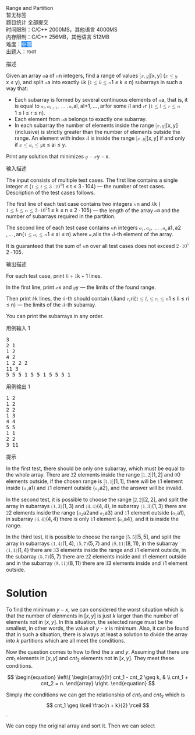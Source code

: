 <div
  data-v-126cf686=""
  padding="10"
  shadow=""
  id="js-left-ContestProblemDetails"
  class="js-left"
  style="height: auto"
>
  <div data-v-126cf686="" slot="header" class="panel-title">
    <span data-v-126cf686="">Range and Partition</span><br data-v-126cf686="" />
    <div data-v-126cf686="" class="problem-tag">
      <span data-v-126cf686="" class="el-tag el-tag--small el-tag--plain"
        >暂无标签</span
      >
    </div>
    <div data-v-126cf686="" class="problem-menu">
      <!----><span data-v-126cf686=""
        ><a data-v-126cf686="" class="el-link el-link--primary"
          ><!----><span class="el-link--inner"
            ><i
              data-v-126cf686=""
              aria-hidden="true"
              class="fa fa-pie-chart"
            ></i>
            题目统计</span
          ><!----></a
        ></span
      ><span data-v-126cf686=""
        ><a data-v-126cf686="" class="el-link el-link--primary"
          ><!----><span class="el-link--inner"
            ><i data-v-126cf686="" aria-hidden="true" class="fa fa-bars"></i>
            全部提交</span
          ><!----></a
        ></span
      >
    </div>
    <div data-v-126cf686="" class="question-intr">
      <span data-v-126cf686="">时间限制：C/C++ 2000MS，其他语言 4000MS</span
      ><br data-v-126cf686="" /><span data-v-126cf686=""
        >内存限制：C/C++ 256MB，其他语言 512MB</span
      ><br data-v-126cf686="" /><span data-v-126cf686=""
        >难度：<span
          data-v-126cf686=""
          class="el-tag el-tag--small"
          style="
            color: rgb(255, 255, 255) !important;
            background-color: rgb(45, 140, 240) !important;
          "
          >中等</span
        ></span
      ><br data-v-126cf686="" /><!----><span data-v-126cf686=""
        >出题人：<a
          data-v-126cf686=""
          class="author-name el-link el-link--info is-underline"
          ><!----><span class="el-link--inner">root</span
          ><!----></a
        ></span
      ><br data-v-126cf686="" />
    </div>
  </div>
  <div data-v-126cf686="" id="problem-content">
    <p data-v-126cf686="" class="title">描述</p>
    <div data-v-126cf686="" class="markdown-body md-content">
      <p>
        Given an array
        <span
          ><span class="katex"
            ><span class="katex-mathml"
              ><math xmlns="http://www.w3.org/1998/Math/MathML"
                ><semantics
                  ><mrow><mi>a</mi></mrow
                  ><annotation encoding="application/x-tex"
                    >a</annotation
                  ></semantics
                ></math
              ></span
            ><span class="katex-html" aria-hidden="true"
              ><span class="base"
                ><span
                  class="strut"
                  style="height: 0.43056em; vertical-align: 0em"
                ></span
                ><span class="mord mathnormal">a</span></span
              ></span
            ></span
          ></span
        >
        of
        <span
          ><span class="katex"
            ><span class="katex-mathml"
              ><math xmlns="http://www.w3.org/1998/Math/MathML"
                ><semantics
                  ><mrow><mi>n</mi></mrow
                  ><annotation encoding="application/x-tex"
                    >n</annotation
                  ></semantics
                ></math
              ></span
            ><span class="katex-html" aria-hidden="true"
              ><span class="base"
                ><span
                  class="strut"
                  style="height: 0.43056em; vertical-align: 0em"
                ></span
                ><span class="mord mathnormal">n</span></span
              ></span
            ></span
          ></span
        >
        integers, find a range of values
        <span
          ><span class="katex"
            ><span class="katex-mathml"
              ><math xmlns="http://www.w3.org/1998/Math/MathML"
                ><semantics
                  ><mrow
                    ><mo stretchy="false">[</mo><mi>x</mi
                    ><mo separator="true">,</mo><mi>y</mi
                    ><mo stretchy="false">]</mo></mrow
                  ><annotation encoding="application/x-tex"
                    >[x, y]</annotation
                  ></semantics
                ></math
              ></span
            ><span class="katex-html" aria-hidden="true"
              ><span class="base"
                ><span
                  class="strut"
                  style="height: 1em; vertical-align: -0.25em"
                ></span
                ><span class="mopen">[</span
                ><span class="mord mathnormal">x</span
                ><span class="mpunct">,</span
                ><span class="mspace" style="margin-right: 0.166667em"></span
                ><span class="mord mathnormal" style="margin-right: 0.03588em"
                  >y</span
                ><span class="mclose">]</span></span
              ></span
            ></span
          ></span
        >
        (<span
          ><span class="katex"
            ><span class="katex-mathml"
              ><math xmlns="http://www.w3.org/1998/Math/MathML"
                ><semantics
                  ><mrow><mi>x</mi><mo>≤</mo><mi>y</mi></mrow
                  ><annotation encoding="application/x-tex"
                    >x \le y</annotation
                  ></semantics
                ></math
              ></span
            ><span class="katex-html" aria-hidden="true"
              ><span class="base"
                ><span
                  class="strut"
                  style="height: 0.77194em; vertical-align: -0.13597em"
                ></span
                ><span class="mord mathnormal">x</span
                ><span class="mspace" style="margin-right: 0.277778em"></span
                ><span class="mrel">≤</span
                ><span
                  class="mspace"
                  style="margin-right: 0.277778em"
                ></span></span
              ><span class="base"
                ><span
                  class="strut"
                  style="height: 0.625em; vertical-align: -0.19444em"
                ></span
                ><span class="mord mathnormal" style="margin-right: 0.03588em"
                  >y</span
                ></span
              ></span
            ></span
          ></span
        >), and split
        <span
          ><span class="katex"
            ><span class="katex-mathml"
              ><math xmlns="http://www.w3.org/1998/Math/MathML"
                ><semantics
                  ><mrow><mi>a</mi></mrow
                  ><annotation encoding="application/x-tex"
                    >a</annotation
                  ></semantics
                ></math
              ></span
            ><span class="katex-html" aria-hidden="true"
              ><span class="base"
                ><span
                  class="strut"
                  style="height: 0.43056em; vertical-align: 0em"
                ></span
                ><span class="mord mathnormal">a</span></span
              ></span
            ></span
          ></span
        >
        into <span class="tex-font-style-bf">exactly</span>
        <span
          ><span class="katex"
            ><span class="katex-mathml"
              ><math xmlns="http://www.w3.org/1998/Math/MathML"
                ><semantics
                  ><mrow><mi>k</mi></mrow
                  ><annotation encoding="application/x-tex"
                    >k</annotation
                  ></semantics
                ></math
              ></span
            ><span class="katex-html" aria-hidden="true"
              ><span class="base"
                ><span
                  class="strut"
                  style="height: 0.69444em; vertical-align: 0em"
                ></span
                ><span class="mord mathnormal" style="margin-right: 0.03148em"
                  >k</span
                ></span
              ></span
            ></span
          ></span
        >
        (<span
          ><span class="katex"
            ><span class="katex-mathml"
              ><math xmlns="http://www.w3.org/1998/Math/MathML"
                ><semantics
                  ><mrow
                    ><mn>1</mn><mo>≤</mo><mi>k</mi><mo>≤</mo><mi>n</mi></mrow
                  ><annotation encoding="application/x-tex"
                    >1 \le k \le n</annotation
                  ></semantics
                ></math
              ></span
            ><span class="katex-html" aria-hidden="true"
              ><span class="base"
                ><span
                  class="strut"
                  style="height: 0.78041em; vertical-align: -0.13597em"
                ></span
                ><span class="mord">1</span
                ><span class="mspace" style="margin-right: 0.277778em"></span
                ><span class="mrel">≤</span
                ><span
                  class="mspace"
                  style="margin-right: 0.277778em"
                ></span></span
              ><span class="base"
                ><span
                  class="strut"
                  style="height: 0.83041em; vertical-align: -0.13597em"
                ></span
                ><span class="mord mathnormal" style="margin-right: 0.03148em"
                  >k</span
                ><span class="mspace" style="margin-right: 0.277778em"></span
                ><span class="mrel">≤</span
                ><span
                  class="mspace"
                  style="margin-right: 0.277778em"
                ></span></span
              ><span class="base"
                ><span
                  class="strut"
                  style="height: 0.43056em; vertical-align: 0em"
                ></span
                ><span class="mord mathnormal">n</span></span
              ></span
            ></span
          ></span
        >) subarrays in such a way that:
      </p>
      <ul>
        <li>
          Each subarray is formed by several continuous elements of
          <span
            ><span class="katex"
              ><span class="katex-mathml"
                ><math xmlns="http://www.w3.org/1998/Math/MathML"
                  ><semantics
                    ><mrow><mi>a</mi></mrow
                    ><annotation encoding="application/x-tex"
                      >a</annotation
                    ></semantics
                  ></math
                ></span
              ><span class="katex-html" aria-hidden="true"
                ><span class="base"
                  ><span
                    class="strut"
                    style="height: 0.43056em; vertical-align: 0em"
                  ></span
                  ><span class="mord mathnormal">a</span></span
                ></span
              ></span
            ></span
          >, that is, it is equal to
          <span
            ><span class="katex"
              ><span class="katex-mathml"
                ><math xmlns="http://www.w3.org/1998/Math/MathML"
                  ><semantics
                    ><mrow
                      ><msub><mi>a</mi><mi>l</mi></msub
                      ><mo separator="true">,</mo
                      ><msub
                        ><mi>a</mi
                        ><mrow><mi>l</mi><mo>+</mo><mn>1</mn></mrow></msub
                      ><mo separator="true">,</mo><mo>…</mo
                      ><mo separator="true">,</mo
                      ><msub><mi>a</mi><mi>r</mi></msub></mrow
                    ><annotation encoding="application/x-tex"
                      >a_l, a_{l+1}, \ldots, a_r</annotation
                    ></semantics
                  ></math
                ></span
              ><span class="katex-html" aria-hidden="true"
                ><span class="base"
                  ><span
                    class="strut"
                    style="height: 0.638891em; vertical-align: -0.208331em"
                  ></span
                  ><span class="mord"
                    ><span class="mord mathnormal">a</span
                    ><span class="msupsub"
                      ><span class="vlist-t vlist-t2"
                        ><span class="vlist-r"
                          ><span class="vlist" style="height: 0.336108em"
                            ><span
                              class=""
                              style="
                                top: -2.55em;
                                margin-left: 0em;
                                margin-right: 0.05em;
                              "
                              ><span class="pstrut" style="height: 2.7em"></span
                              ><span class="sizing reset-size6 size3 mtight"
                                ><span
                                  class="mord mathnormal mtight"
                                  style="margin-right: 0.01968em"
                                  >l</span
                                ></span
                              ></span
                            ></span
                          ><span class="vlist-s">​</span></span
                        ><span class="vlist-r"
                          ><span class="vlist" style="height: 0.15em"
                            ><span
                              class=""
                            ></span></span></span></span></span></span
                  ><span class="mpunct">,</span
                  ><span class="mspace" style="margin-right: 0.166667em"></span
                  ><span class="mord"
                    ><span class="mord mathnormal">a</span
                    ><span class="msupsub"
                      ><span class="vlist-t vlist-t2"
                        ><span class="vlist-r"
                          ><span class="vlist" style="height: 0.336108em"
                            ><span
                              class=""
                              style="
                                top: -2.55em;
                                margin-left: 0em;
                                margin-right: 0.05em;
                              "
                              ><span class="pstrut" style="height: 2.7em"></span
                              ><span class="sizing reset-size6 size3 mtight"
                                ><span class="mord mtight"
                                  ><span
                                    class="mord mathnormal mtight"
                                    style="margin-right: 0.01968em"
                                    >l</span
                                  ><span class="mbin mtight">+</span
                                  ><span class="mord mtight">1</span></span
                                ></span
                              ></span
                            ></span
                          ><span class="vlist-s">​</span></span
                        ><span class="vlist-r"
                          ><span class="vlist" style="height: 0.208331em"
                            ><span
                              class=""
                            ></span></span></span></span></span></span
                  ><span class="mpunct">,</span
                  ><span class="mspace" style="margin-right: 0.166667em"></span
                  ><span class="minner">…</span
                  ><span class="mspace" style="margin-right: 0.166667em"></span
                  ><span class="mpunct">,</span
                  ><span class="mspace" style="margin-right: 0.166667em"></span
                  ><span class="mord"
                    ><span class="mord mathnormal">a</span
                    ><span class="msupsub"
                      ><span class="vlist-t vlist-t2"
                        ><span class="vlist-r"
                          ><span class="vlist" style="height: 0.151392em"
                            ><span
                              class=""
                              style="
                                top: -2.55em;
                                margin-left: 0em;
                                margin-right: 0.05em;
                              "
                              ><span class="pstrut" style="height: 2.7em"></span
                              ><span class="sizing reset-size6 size3 mtight"
                                ><span
                                  class="mord mathnormal mtight"
                                  style="margin-right: 0.02778em"
                                  >r</span
                                ></span
                              ></span
                            ></span
                          ><span class="vlist-s">​</span></span
                        ><span class="vlist-r"
                          ><span class="vlist" style="height: 0.15em"
                            ><span
                              class=""
                            ></span></span></span></span></span></span></span></span></span
          ></span>
          for some
          <span
            ><span class="katex"
              ><span class="katex-mathml"
                ><math xmlns="http://www.w3.org/1998/Math/MathML"
                  ><semantics
                    ><mrow><mi>l</mi></mrow
                    ><annotation encoding="application/x-tex"
                      >l</annotation
                    ></semantics
                  ></math
                ></span
              ><span class="katex-html" aria-hidden="true"
                ><span class="base"
                  ><span
                    class="strut"
                    style="height: 0.69444em; vertical-align: 0em"
                  ></span
                  ><span class="mord mathnormal" style="margin-right: 0.01968em"
                    >l</span
                  ></span
                ></span
              ></span
            ></span
          >
          and
          <span
            ><span class="katex"
              ><span class="katex-mathml"
                ><math xmlns="http://www.w3.org/1998/Math/MathML"
                  ><semantics
                    ><mrow><mi>r</mi></mrow
                    ><annotation encoding="application/x-tex"
                      >r</annotation
                    ></semantics
                  ></math
                ></span
              ><span class="katex-html" aria-hidden="true"
                ><span class="base"
                  ><span
                    class="strut"
                    style="height: 0.43056em; vertical-align: 0em"
                  ></span
                  ><span class="mord mathnormal" style="margin-right: 0.02778em"
                    >r</span
                  ></span
                ></span
              ></span
            ></span
          >
          (<span
            ><span class="katex"
              ><span class="katex-mathml"
                ><math xmlns="http://www.w3.org/1998/Math/MathML"
                  ><semantics
                    ><mrow
                      ><mn>1</mn><mo>≤</mo><mi>l</mi><mo>≤</mo><mi>r</mi
                      ><mo>≤</mo><mi>n</mi></mrow
                    ><annotation encoding="application/x-tex"
                      >1 \leq l \leq r \leq n</annotation
                    ></semantics
                  ></math
                ></span
              ><span class="katex-html" aria-hidden="true"
                ><span class="base"
                  ><span
                    class="strut"
                    style="height: 0.78041em; vertical-align: -0.13597em"
                  ></span
                  ><span class="mord">1</span
                  ><span class="mspace" style="margin-right: 0.277778em"></span
                  ><span class="mrel">≤</span
                  ><span
                    class="mspace"
                    style="margin-right: 0.277778em"
                  ></span></span
                ><span class="base"
                  ><span
                    class="strut"
                    style="height: 0.83041em; vertical-align: -0.13597em"
                  ></span
                  ><span class="mord mathnormal" style="margin-right: 0.01968em"
                    >l</span
                  ><span class="mspace" style="margin-right: 0.277778em"></span
                  ><span class="mrel">≤</span
                  ><span
                    class="mspace"
                    style="margin-right: 0.277778em"
                  ></span></span
                ><span class="base"
                  ><span
                    class="strut"
                    style="height: 0.77194em; vertical-align: -0.13597em"
                  ></span
                  ><span class="mord mathnormal" style="margin-right: 0.02778em"
                    >r</span
                  ><span class="mspace" style="margin-right: 0.277778em"></span
                  ><span class="mrel">≤</span
                  ><span
                    class="mspace"
                    style="margin-right: 0.277778em"
                  ></span></span
                ><span class="base"
                  ><span
                    class="strut"
                    style="height: 0.43056em; vertical-align: 0em"
                  ></span
                  ><span class="mord mathnormal">n</span></span
                ></span
              ></span
            ></span
          >).
        </li>
        <li>
          Each element from
          <span
            ><span class="katex"
              ><span class="katex-mathml"
                ><math xmlns="http://www.w3.org/1998/Math/MathML"
                  ><semantics
                    ><mrow><mi>a</mi></mrow
                    ><annotation encoding="application/x-tex"
                      >a</annotation
                    ></semantics
                  ></math
                ></span
              ><span class="katex-html" aria-hidden="true"
                ><span class="base"
                  ><span
                    class="strut"
                    style="height: 0.43056em; vertical-align: 0em"
                  ></span
                  ><span class="mord mathnormal">a</span></span
                ></span
              ></span
            ></span
          >
          belongs to exactly one subarray.
        </li>
        <li>
          In each subarray the number of elements inside the range
          <span
            ><span class="katex"
              ><span class="katex-mathml"
                ><math xmlns="http://www.w3.org/1998/Math/MathML"
                  ><semantics
                    ><mrow
                      ><mo stretchy="false">[</mo><mi>x</mi
                      ><mo separator="true">,</mo><mi>y</mi
                      ><mo stretchy="false">]</mo></mrow
                    ><annotation encoding="application/x-tex"
                      >[x, y]</annotation
                    ></semantics
                  ></math
                ></span
              ><span class="katex-html" aria-hidden="true"
                ><span class="base"
                  ><span
                    class="strut"
                    style="height: 1em; vertical-align: -0.25em"
                  ></span
                  ><span class="mopen">[</span
                  ><span class="mord mathnormal">x</span
                  ><span class="mpunct">,</span
                  ><span class="mspace" style="margin-right: 0.166667em"></span
                  ><span class="mord mathnormal" style="margin-right: 0.03588em"
                    >y</span
                  ><span class="mclose">]</span></span
                ></span
              ></span
            ></span
          >
          (inclusive) is
          <span class="tex-font-style-bf">strictly greater</span> than the
          number of elements outside the range. An element with index
          <span
            ><span class="katex"
              ><span class="katex-mathml"
                ><math xmlns="http://www.w3.org/1998/Math/MathML"
                  ><semantics
                    ><mrow><mi>i</mi></mrow
                    ><annotation encoding="application/x-tex"
                      >i</annotation
                    ></semantics
                  ></math
                ></span
              ><span class="katex-html" aria-hidden="true"
                ><span class="base"
                  ><span
                    class="strut"
                    style="height: 0.65952em; vertical-align: 0em"
                  ></span
                  ><span class="mord mathnormal">i</span></span
                ></span
              ></span
            ></span
          >
          is inside the range
          <span
            ><span class="katex"
              ><span class="katex-mathml"
                ><math xmlns="http://www.w3.org/1998/Math/MathML"
                  ><semantics
                    ><mrow
                      ><mo stretchy="false">[</mo><mi>x</mi
                      ><mo separator="true">,</mo><mi>y</mi
                      ><mo stretchy="false">]</mo></mrow
                    ><annotation encoding="application/x-tex"
                      >[x, y]</annotation
                    ></semantics
                  ></math
                ></span
              ><span class="katex-html" aria-hidden="true"
                ><span class="base"
                  ><span
                    class="strut"
                    style="height: 1em; vertical-align: -0.25em"
                  ></span
                  ><span class="mopen">[</span
                  ><span class="mord mathnormal">x</span
                  ><span class="mpunct">,</span
                  ><span class="mspace" style="margin-right: 0.166667em"></span
                  ><span class="mord mathnormal" style="margin-right: 0.03588em"
                    >y</span
                  ><span class="mclose">]</span></span
                ></span
              ></span
            ></span
          >
          if and only if
          <span
            ><span class="katex"
              ><span class="katex-mathml"
                ><math xmlns="http://www.w3.org/1998/Math/MathML"
                  ><semantics
                    ><mrow
                      ><mi>x</mi><mo>≤</mo><msub><mi>a</mi><mi>i</mi></msub
                      ><mo>≤</mo><mi>y</mi></mrow
                    ><annotation encoding="application/x-tex"
                      >x \le a_i \le y</annotation
                    ></semantics
                  ></math
                ></span
              ><span class="katex-html" aria-hidden="true"
                ><span class="base"
                  ><span
                    class="strut"
                    style="height: 0.77194em; vertical-align: -0.13597em"
                  ></span
                  ><span class="mord mathnormal">x</span
                  ><span class="mspace" style="margin-right: 0.277778em"></span
                  ><span class="mrel">≤</span
                  ><span
                    class="mspace"
                    style="margin-right: 0.277778em"
                  ></span></span
                ><span class="base"
                  ><span
                    class="strut"
                    style="height: 0.78597em; vertical-align: -0.15em"
                  ></span
                  ><span class="mord"
                    ><span class="mord mathnormal">a</span
                    ><span class="msupsub"
                      ><span class="vlist-t vlist-t2"
                        ><span class="vlist-r"
                          ><span class="vlist" style="height: 0.311664em"
                            ><span
                              class=""
                              style="
                                top: -2.55em;
                                margin-left: 0em;
                                margin-right: 0.05em;
                              "
                              ><span class="pstrut" style="height: 2.7em"></span
                              ><span class="sizing reset-size6 size3 mtight"
                                ><span class="mord mathnormal mtight"
                                  >i</span
                                ></span
                              ></span
                            ></span
                          ><span class="vlist-s">​</span></span
                        ><span class="vlist-r"
                          ><span class="vlist" style="height: 0.15em"
                            ><span
                              class=""
                            ></span></span></span></span></span></span
                  ><span class="mspace" style="margin-right: 0.277778em"></span
                  ><span class="mrel">≤</span
                  ><span
                    class="mspace"
                    style="margin-right: 0.277778em"
                  ></span></span
                ><span class="base"
                  ><span
                    class="strut"
                    style="height: 0.625em; vertical-align: -0.19444em"
                  ></span
                  ><span class="mord mathnormal" style="margin-right: 0.03588em"
                    >y</span
                  ></span
                ></span
              ></span
            ></span
          >.
        </li>
      </ul>
      <p>
        Print any solution that minimizes
        <span
          ><span class="katex"
            ><span class="katex-mathml"
              ><math xmlns="http://www.w3.org/1998/Math/MathML"
                ><semantics
                  ><mrow><mi>y</mi><mo>−</mo><mi>x</mi></mrow
                  ><annotation encoding="application/x-tex"
                    >y - x</annotation
                  ></semantics
                ></math
              ></span
            ><span class="katex-html" aria-hidden="true"
              ><span class="base"
                ><span
                  class="strut"
                  style="height: 0.77777em; vertical-align: -0.19444em"
                ></span
                ><span class="mord mathnormal" style="margin-right: 0.03588em"
                  >y</span
                ><span class="mspace" style="margin-right: 0.222222em"></span
                ><span class="mbin">−</span
                ><span
                  class="mspace"
                  style="margin-right: 0.222222em"
                ></span></span
              ><span class="base"
                ><span
                  class="strut"
                  style="height: 0.43056em; vertical-align: 0em"
                ></span
                ><span class="mord mathnormal">x</span></span
              ></span
            ></span
          ></span
        >.
      </p>
    </div>
    <p data-v-126cf686="" class="title">输入描述</p>
    <div data-v-126cf686="" class="markdown-body md-content">
      <p>
        The input consists of multiple test cases. The first line contains a
        single integer
        <span
          ><span class="katex"
            ><span class="katex-mathml"
              ><math xmlns="http://www.w3.org/1998/Math/MathML"
                ><semantics
                  ><mrow><mi>t</mi></mrow
                  ><annotation encoding="application/x-tex"
                    >t</annotation
                  ></semantics
                ></math
              ></span
            ><span class="katex-html" aria-hidden="true"
              ><span class="base"
                ><span
                  class="strut"
                  style="height: 0.61508em; vertical-align: 0em"
                ></span
                ><span class="mord mathnormal">t</span></span
              ></span
            ></span
          ></span
        >
        (<span
          ><span class="katex"
            ><span class="katex-mathml"
              ><math xmlns="http://www.w3.org/1998/Math/MathML"
                ><semantics
                  ><mrow
                    ><mn>1</mn><mo>≤</mo><mi>t</mi><mo>≤</mo><mn>3</mn><mo>⋅</mo
                    ><mn>1</mn><msup><mn>0</mn><mn>4</mn></msup></mrow
                  ><annotation encoding="application/x-tex"
                    >1 \leq t \leq 3 \cdot 10^4</annotation
                  ></semantics
                ></math
              ></span
            ><span class="katex-html" aria-hidden="true"
              ><span class="base"
                ><span
                  class="strut"
                  style="height: 0.78041em; vertical-align: -0.13597em"
                ></span
                ><span class="mord">1</span
                ><span class="mspace" style="margin-right: 0.277778em"></span
                ><span class="mrel">≤</span
                ><span
                  class="mspace"
                  style="margin-right: 0.277778em"
                ></span></span
              ><span class="base"
                ><span
                  class="strut"
                  style="height: 0.77194em; vertical-align: -0.13597em"
                ></span
                ><span class="mord mathnormal">t</span
                ><span class="mspace" style="margin-right: 0.277778em"></span
                ><span class="mrel">≤</span
                ><span
                  class="mspace"
                  style="margin-right: 0.277778em"
                ></span></span
              ><span class="base"
                ><span
                  class="strut"
                  style="height: 0.64444em; vertical-align: 0em"
                ></span
                ><span class="mord">3</span
                ><span class="mspace" style="margin-right: 0.222222em"></span
                ><span class="mbin">⋅</span
                ><span
                  class="mspace"
                  style="margin-right: 0.222222em"
                ></span></span
              ><span class="base"
                ><span
                  class="strut"
                  style="height: 0.814108em; vertical-align: 0em"
                ></span
                ><span class="mord">1</span
                ><span class="mord"
                  ><span class="mord">0</span
                  ><span class="msupsub"
                    ><span class="vlist-t"
                      ><span class="vlist-r"
                        ><span class="vlist" style="height: 0.814108em"
                          ><span
                            class=""
                            style="top: -3.063em; margin-right: 0.05em"
                            ><span class="pstrut" style="height: 2.7em"></span
                            ><span class="sizing reset-size6 size3 mtight"
                              ><span class="mord mtight">4</span></span
                            ></span
                          ></span
                        ></span
                      ></span
                    ></span
                  ></span
                ></span
              ></span
            ></span
          ></span
        >) — the number of test cases. Description of the test cases follows.
      </p>
      <p>
        The first line of each test case contains two integers
        <span
          ><span class="katex"
            ><span class="katex-mathml"
              ><math xmlns="http://www.w3.org/1998/Math/MathML"
                ><semantics
                  ><mrow><mi>n</mi></mrow
                  ><annotation encoding="application/x-tex"
                    >n</annotation
                  ></semantics
                ></math
              ></span
            ><span class="katex-html" aria-hidden="true"
              ><span class="base"
                ><span
                  class="strut"
                  style="height: 0.43056em; vertical-align: 0em"
                ></span
                ><span class="mord mathnormal">n</span></span
              ></span
            ></span
          ></span
        >
        and
        <span
          ><span class="katex"
            ><span class="katex-mathml"
              ><math xmlns="http://www.w3.org/1998/Math/MathML"
                ><semantics
                  ><mrow><mi>k</mi></mrow
                  ><annotation encoding="application/x-tex"
                    >k</annotation
                  ></semantics
                ></math
              ></span
            ><span class="katex-html" aria-hidden="true"
              ><span class="base"
                ><span
                  class="strut"
                  style="height: 0.69444em; vertical-align: 0em"
                ></span
                ><span class="mord mathnormal" style="margin-right: 0.03148em"
                  >k</span
                ></span
              ></span
            ></span
          ></span
        >
        (<span
          ><span class="katex"
            ><span class="katex-mathml"
              ><math xmlns="http://www.w3.org/1998/Math/MathML"
                ><semantics
                  ><mrow
                    ><mn>1</mn><mo>≤</mo><mi>k</mi><mo>≤</mo><mi>n</mi><mo>≤</mo
                    ><mn>2</mn><mo>⋅</mo><mn>1</mn
                    ><msup><mn>0</mn><mn>5</mn></msup></mrow
                  ><annotation encoding="application/x-tex"
                    >1 \le k \le n \le 2 \cdot 10^5</annotation
                  ></semantics
                ></math
              ></span
            ><span class="katex-html" aria-hidden="true"
              ><span class="base"
                ><span
                  class="strut"
                  style="height: 0.78041em; vertical-align: -0.13597em"
                ></span
                ><span class="mord">1</span
                ><span class="mspace" style="margin-right: 0.277778em"></span
                ><span class="mrel">≤</span
                ><span
                  class="mspace"
                  style="margin-right: 0.277778em"
                ></span></span
              ><span class="base"
                ><span
                  class="strut"
                  style="height: 0.83041em; vertical-align: -0.13597em"
                ></span
                ><span class="mord mathnormal" style="margin-right: 0.03148em"
                  >k</span
                ><span class="mspace" style="margin-right: 0.277778em"></span
                ><span class="mrel">≤</span
                ><span
                  class="mspace"
                  style="margin-right: 0.277778em"
                ></span></span
              ><span class="base"
                ><span
                  class="strut"
                  style="height: 0.77194em; vertical-align: -0.13597em"
                ></span
                ><span class="mord mathnormal">n</span
                ><span class="mspace" style="margin-right: 0.277778em"></span
                ><span class="mrel">≤</span
                ><span
                  class="mspace"
                  style="margin-right: 0.277778em"
                ></span></span
              ><span class="base"
                ><span
                  class="strut"
                  style="height: 0.64444em; vertical-align: 0em"
                ></span
                ><span class="mord">2</span
                ><span class="mspace" style="margin-right: 0.222222em"></span
                ><span class="mbin">⋅</span
                ><span
                  class="mspace"
                  style="margin-right: 0.222222em"
                ></span></span
              ><span class="base"
                ><span
                  class="strut"
                  style="height: 0.814108em; vertical-align: 0em"
                ></span
                ><span class="mord">1</span
                ><span class="mord"
                  ><span class="mord">0</span
                  ><span class="msupsub"
                    ><span class="vlist-t"
                      ><span class="vlist-r"
                        ><span class="vlist" style="height: 0.814108em"
                          ><span
                            class=""
                            style="top: -3.063em; margin-right: 0.05em"
                            ><span class="pstrut" style="height: 2.7em"></span
                            ><span class="sizing reset-size6 size3 mtight"
                              ><span class="mord mtight">5</span></span
                            ></span
                          ></span
                        ></span
                      ></span
                    ></span
                  ></span
                ></span
              ></span
            ></span
          ></span
        >) — the length of the array
        <span
          ><span class="katex"
            ><span class="katex-mathml"
              ><math xmlns="http://www.w3.org/1998/Math/MathML"
                ><semantics
                  ><mrow><mi>a</mi></mrow
                  ><annotation encoding="application/x-tex"
                    >a</annotation
                  ></semantics
                ></math
              ></span
            ><span class="katex-html" aria-hidden="true"
              ><span class="base"
                ><span
                  class="strut"
                  style="height: 0.43056em; vertical-align: 0em"
                ></span
                ><span class="mord mathnormal">a</span></span
              ></span
            ></span
          ></span
        >
        and the number of subarrays required in the partition.
      </p>
      <p>
        The second line of each test case contains
        <span
          ><span class="katex"
            ><span class="katex-mathml"
              ><math xmlns="http://www.w3.org/1998/Math/MathML"
                ><semantics
                  ><mrow><mi>n</mi></mrow
                  ><annotation encoding="application/x-tex"
                    >n</annotation
                  ></semantics
                ></math
              ></span
            ><span class="katex-html" aria-hidden="true"
              ><span class="base"
                ><span
                  class="strut"
                  style="height: 0.43056em; vertical-align: 0em"
                ></span
                ><span class="mord mathnormal">n</span></span
              ></span
            ></span
          ></span
        >
        integers
        <span
          ><span class="katex"
            ><span class="katex-mathml"
              ><math xmlns="http://www.w3.org/1998/Math/MathML"
                ><semantics
                  ><mrow
                    ><msub><mi>a</mi><mn>1</mn></msub
                    ><mo separator="true">,</mo><msub><mi>a</mi><mn>2</mn></msub
                    ><mo separator="true">,</mo><mo>…</mo
                    ><mo separator="true">,</mo
                    ><msub><mi>a</mi><mi>n</mi></msub></mrow
                  ><annotation encoding="application/x-tex"
                    >a_1, a_2, \ldots, a_n</annotation
                  ></semantics
                ></math
              ></span
            ><span class="katex-html" aria-hidden="true"
              ><span class="base"
                ><span
                  class="strut"
                  style="height: 0.625em; vertical-align: -0.19444em"
                ></span
                ><span class="mord"
                  ><span class="mord mathnormal">a</span
                  ><span class="msupsub"
                    ><span class="vlist-t vlist-t2"
                      ><span class="vlist-r"
                        ><span class="vlist" style="height: 0.301108em"
                          ><span
                            class=""
                            style="
                              top: -2.55em;
                              margin-left: 0em;
                              margin-right: 0.05em;
                            "
                            ><span class="pstrut" style="height: 2.7em"></span
                            ><span class="sizing reset-size6 size3 mtight"
                              ><span class="mord mtight">1</span></span
                            ></span
                          ></span
                        ><span class="vlist-s">​</span></span
                      ><span class="vlist-r"
                        ><span class="vlist" style="height: 0.15em"
                          ><span
                            class=""
                          ></span></span></span></span></span></span
                ><span class="mpunct">,</span
                ><span class="mspace" style="margin-right: 0.166667em"></span
                ><span class="mord"
                  ><span class="mord mathnormal">a</span
                  ><span class="msupsub"
                    ><span class="vlist-t vlist-t2"
                      ><span class="vlist-r"
                        ><span class="vlist" style="height: 0.301108em"
                          ><span
                            class=""
                            style="
                              top: -2.55em;
                              margin-left: 0em;
                              margin-right: 0.05em;
                            "
                            ><span class="pstrut" style="height: 2.7em"></span
                            ><span class="sizing reset-size6 size3 mtight"
                              ><span class="mord mtight">2</span></span
                            ></span
                          ></span
                        ><span class="vlist-s">​</span></span
                      ><span class="vlist-r"
                        ><span class="vlist" style="height: 0.15em"
                          ><span
                            class=""
                          ></span></span></span></span></span></span
                ><span class="mpunct">,</span
                ><span class="mspace" style="margin-right: 0.166667em"></span
                ><span class="minner">…</span
                ><span class="mspace" style="margin-right: 0.166667em"></span
                ><span class="mpunct">,</span
                ><span class="mspace" style="margin-right: 0.166667em"></span
                ><span class="mord"
                  ><span class="mord mathnormal">a</span
                  ><span class="msupsub"
                    ><span class="vlist-t vlist-t2"
                      ><span class="vlist-r"
                        ><span class="vlist" style="height: 0.151392em"
                          ><span
                            class=""
                            style="
                              top: -2.55em;
                              margin-left: 0em;
                              margin-right: 0.05em;
                            "
                            ><span class="pstrut" style="height: 2.7em"></span
                            ><span class="sizing reset-size6 size3 mtight"
                              ><span class="mord mathnormal mtight"
                                >n</span
                              ></span
                            ></span
                          ></span
                        ><span class="vlist-s">​</span></span
                      ><span class="vlist-r"
                        ><span class="vlist" style="height: 0.15em"
                          ><span
                            class=""
                          ></span></span></span></span></span></span></span></span></span
        ></span>
        (<span
          ><span class="katex"
            ><span class="katex-mathml"
              ><math xmlns="http://www.w3.org/1998/Math/MathML"
                ><semantics
                  ><mrow
                    ><mn>1</mn><mo>≤</mo><msub><mi>a</mi><mi>i</mi></msub
                    ><mo>≤</mo><mi>n</mi></mrow
                  ><annotation encoding="application/x-tex"
                    >1 \le a_i \le n</annotation
                  ></semantics
                ></math
              ></span
            ><span class="katex-html" aria-hidden="true"
              ><span class="base"
                ><span
                  class="strut"
                  style="height: 0.78041em; vertical-align: -0.13597em"
                ></span
                ><span class="mord">1</span
                ><span class="mspace" style="margin-right: 0.277778em"></span
                ><span class="mrel">≤</span
                ><span
                  class="mspace"
                  style="margin-right: 0.277778em"
                ></span></span
              ><span class="base"
                ><span
                  class="strut"
                  style="height: 0.78597em; vertical-align: -0.15em"
                ></span
                ><span class="mord"
                  ><span class="mord mathnormal">a</span
                  ><span class="msupsub"
                    ><span class="vlist-t vlist-t2"
                      ><span class="vlist-r"
                        ><span class="vlist" style="height: 0.311664em"
                          ><span
                            class=""
                            style="
                              top: -2.55em;
                              margin-left: 0em;
                              margin-right: 0.05em;
                            "
                            ><span class="pstrut" style="height: 2.7em"></span
                            ><span class="sizing reset-size6 size3 mtight"
                              ><span class="mord mathnormal mtight"
                                >i</span
                              ></span
                            ></span
                          ></span
                        ><span class="vlist-s">​</span></span
                      ><span class="vlist-r"
                        ><span class="vlist" style="height: 0.15em"
                          ><span
                            class=""
                          ></span></span></span></span></span></span
                ><span class="mspace" style="margin-right: 0.277778em"></span
                ><span class="mrel">≤</span
                ><span
                  class="mspace"
                  style="margin-right: 0.277778em"
                ></span></span
              ><span class="base"
                ><span
                  class="strut"
                  style="height: 0.43056em; vertical-align: 0em"
                ></span
                ><span class="mord mathnormal">n</span></span
              ></span
            ></span
          ></span
        >) where
        <span
          ><span class="katex"
            ><span class="katex-mathml"
              ><math xmlns="http://www.w3.org/1998/Math/MathML"
                ><semantics
                  ><mrow
                    ><msub><mi>a</mi><mi>i</mi></msub></mrow
                  ><annotation encoding="application/x-tex"
                    >a_i</annotation
                  ></semantics
                ></math
              ></span
            ><span class="katex-html" aria-hidden="true"
              ><span class="base"
                ><span
                  class="strut"
                  style="height: 0.58056em; vertical-align: -0.15em"
                ></span
                ><span class="mord"
                  ><span class="mord mathnormal">a</span
                  ><span class="msupsub"
                    ><span class="vlist-t vlist-t2"
                      ><span class="vlist-r"
                        ><span class="vlist" style="height: 0.311664em"
                          ><span
                            class=""
                            style="
                              top: -2.55em;
                              margin-left: 0em;
                              margin-right: 0.05em;
                            "
                            ><span class="pstrut" style="height: 2.7em"></span
                            ><span class="sizing reset-size6 size3 mtight"
                              ><span class="mord mathnormal mtight"
                                >i</span
                              ></span
                            ></span
                          ></span
                        ><span class="vlist-s">​</span></span
                      ><span class="vlist-r"
                        ><span class="vlist" style="height: 0.15em"
                          ><span
                            class=""
                          ></span></span></span></span></span></span></span></span></span
        ></span>
        is the
        <span
          ><span class="katex"
            ><span class="katex-mathml"
              ><math xmlns="http://www.w3.org/1998/Math/MathML"
                ><semantics
                  ><mrow><mi>i</mi></mrow
                  ><annotation encoding="application/x-tex"
                    >i</annotation
                  ></semantics
                ></math
              ></span
            ><span class="katex-html" aria-hidden="true"
              ><span class="base"
                ><span
                  class="strut"
                  style="height: 0.65952em; vertical-align: 0em"
                ></span
                ><span class="mord mathnormal">i</span></span
              ></span
            ></span
          ></span
        >-th element of the array.
      </p>
      <p>
        It is guaranteed that the sum of
        <span
          ><span class="katex"
            ><span class="katex-mathml"
              ><math xmlns="http://www.w3.org/1998/Math/MathML"
                ><semantics
                  ><mrow><mi>n</mi></mrow
                  ><annotation encoding="application/x-tex"
                    >n</annotation
                  ></semantics
                ></math
              ></span
            ><span class="katex-html" aria-hidden="true"
              ><span class="base"
                ><span
                  class="strut"
                  style="height: 0.43056em; vertical-align: 0em"
                ></span
                ><span class="mord mathnormal">n</span></span
              ></span
            ></span
          ></span
        >
        over all test cases does not exceed
        <span
          ><span class="katex"
            ><span class="katex-mathml"
              ><math xmlns="http://www.w3.org/1998/Math/MathML"
                ><semantics
                  ><mrow
                    ><mn>2</mn><mo>⋅</mo><mn>1</mn
                    ><msup><mn>0</mn><mn>5</mn></msup></mrow
                  ><annotation encoding="application/x-tex"
                    >2\cdot10^5</annotation
                  ></semantics
                ></math
              ></span
            ><span class="katex-html" aria-hidden="true"
              ><span class="base"
                ><span
                  class="strut"
                  style="height: 0.64444em; vertical-align: 0em"
                ></span
                ><span class="mord">2</span
                ><span class="mspace" style="margin-right: 0.222222em"></span
                ><span class="mbin">⋅</span
                ><span
                  class="mspace"
                  style="margin-right: 0.222222em"
                ></span></span
              ><span class="base"
                ><span
                  class="strut"
                  style="height: 0.814108em; vertical-align: 0em"
                ></span
                ><span class="mord">1</span
                ><span class="mord"
                  ><span class="mord">0</span
                  ><span class="msupsub"
                    ><span class="vlist-t"
                      ><span class="vlist-r"
                        ><span class="vlist" style="height: 0.814108em"
                          ><span
                            class=""
                            style="top: -3.063em; margin-right: 0.05em"
                            ><span class="pstrut" style="height: 2.7em"></span
                            ><span class="sizing reset-size6 size3 mtight"
                              ><span class="mord mtight">5</span></span
                            ></span
                          ></span
                        ></span
                      ></span
                    ></span
                  ></span
                ></span
              ></span
            ></span
          ></span
        >.
      </p>
    </div>
    <p data-v-126cf686="" class="title">输出描述</p>
    <div data-v-126cf686="" class="markdown-body md-content">
      <p>
        For each test case, print
        <span
          ><span class="katex"
            ><span class="katex-mathml"
              ><math xmlns="http://www.w3.org/1998/Math/MathML"
                ><semantics
                  ><mrow><mi>k</mi><mo>+</mo><mn>1</mn></mrow
                  ><annotation encoding="application/x-tex"
                    >k+1</annotation
                  ></semantics
                ></math
              ></span
            ><span class="katex-html" aria-hidden="true"
              ><span class="base"
                ><span
                  class="strut"
                  style="height: 0.77777em; vertical-align: -0.08333em"
                ></span
                ><span class="mord mathnormal" style="margin-right: 0.03148em"
                  >k</span
                ><span class="mspace" style="margin-right: 0.222222em"></span
                ><span class="mbin">+</span
                ><span
                  class="mspace"
                  style="margin-right: 0.222222em"
                ></span></span
              ><span class="base"
                ><span
                  class="strut"
                  style="height: 0.64444em; vertical-align: 0em"
                ></span
                ><span class="mord">1</span></span
              ></span
            ></span
          ></span
        >
        lines.
      </p>
      <p>
        In the first line, print
        <span
          ><span class="katex"
            ><span class="katex-mathml"
              ><math xmlns="http://www.w3.org/1998/Math/MathML"
                ><semantics
                  ><mrow><mi>x</mi></mrow
                  ><annotation encoding="application/x-tex"
                    >x</annotation
                  ></semantics
                ></math
              ></span
            ><span class="katex-html" aria-hidden="true"
              ><span class="base"
                ><span
                  class="strut"
                  style="height: 0.43056em; vertical-align: 0em"
                ></span
                ><span class="mord mathnormal">x</span></span
              ></span
            ></span
          ></span
        >
        and
        <span
          ><span class="katex"
            ><span class="katex-mathml"
              ><math xmlns="http://www.w3.org/1998/Math/MathML"
                ><semantics
                  ><mrow><mi>y</mi></mrow
                  ><annotation encoding="application/x-tex"
                    >y</annotation
                  ></semantics
                ></math
              ></span
            ><span class="katex-html" aria-hidden="true"
              ><span class="base"
                ><span
                  class="strut"
                  style="height: 0.625em; vertical-align: -0.19444em"
                ></span
                ><span class="mord mathnormal" style="margin-right: 0.03588em"
                  >y</span
                ></span
              ></span
            ></span
          ></span
        >
        — the limits of the found range.
      </p>
      <p>
        Then print
        <span
          ><span class="katex"
            ><span class="katex-mathml"
              ><math xmlns="http://www.w3.org/1998/Math/MathML"
                ><semantics
                  ><mrow><mi>k</mi></mrow
                  ><annotation encoding="application/x-tex"
                    >k</annotation
                  ></semantics
                ></math
              ></span
            ><span class="katex-html" aria-hidden="true"
              ><span class="base"
                ><span
                  class="strut"
                  style="height: 0.69444em; vertical-align: 0em"
                ></span
                ><span class="mord mathnormal" style="margin-right: 0.03148em"
                  >k</span
                ></span
              ></span
            ></span
          ></span
        >
        lines, the
        <span
          ><span class="katex"
            ><span class="katex-mathml"
              ><math xmlns="http://www.w3.org/1998/Math/MathML"
                ><semantics
                  ><mrow><mi>i</mi></mrow
                  ><annotation encoding="application/x-tex"
                    >i</annotation
                  ></semantics
                ></math
              ></span
            ><span class="katex-html" aria-hidden="true"
              ><span class="base"
                ><span
                  class="strut"
                  style="height: 0.65952em; vertical-align: 0em"
                ></span
                ><span class="mord mathnormal">i</span></span
              ></span
            ></span
          ></span
        >-th should contain
        <span
          ><span class="katex"
            ><span class="katex-mathml"
              ><math xmlns="http://www.w3.org/1998/Math/MathML"
                ><semantics
                  ><mrow
                    ><msub><mi>l</mi><mi>i</mi></msub></mrow
                  ><annotation encoding="application/x-tex"
                    >l_i</annotation
                  ></semantics
                ></math
              ></span
            ><span class="katex-html" aria-hidden="true"
              ><span class="base"
                ><span
                  class="strut"
                  style="height: 0.84444em; vertical-align: -0.15em"
                ></span
                ><span class="mord"
                  ><span class="mord mathnormal" style="margin-right: 0.01968em"
                    >l</span
                  ><span class="msupsub"
                    ><span class="vlist-t vlist-t2"
                      ><span class="vlist-r"
                        ><span class="vlist" style="height: 0.311664em"
                          ><span
                            class=""
                            style="
                              top: -2.55em;
                              margin-left: -0.01968em;
                              margin-right: 0.05em;
                            "
                            ><span class="pstrut" style="height: 2.7em"></span
                            ><span class="sizing reset-size6 size3 mtight"
                              ><span class="mord mathnormal mtight"
                                >i</span
                              ></span
                            ></span
                          ></span
                        ><span class="vlist-s">​</span></span
                      ><span class="vlist-r"
                        ><span class="vlist" style="height: 0.15em"
                          ><span
                            class=""
                          ></span></span></span></span></span></span></span></span></span
        ></span>
        and
        <span
          ><span class="katex"
            ><span class="katex-mathml"
              ><math xmlns="http://www.w3.org/1998/Math/MathML"
                ><semantics
                  ><mrow
                    ><msub><mi>r</mi><mi>i</mi></msub></mrow
                  ><annotation encoding="application/x-tex"
                    >r_i</annotation
                  ></semantics
                ></math
              ></span
            ><span class="katex-html" aria-hidden="true"
              ><span class="base"
                ><span
                  class="strut"
                  style="height: 0.58056em; vertical-align: -0.15em"
                ></span
                ><span class="mord"
                  ><span class="mord mathnormal" style="margin-right: 0.02778em"
                    >r</span
                  ><span class="msupsub"
                    ><span class="vlist-t vlist-t2"
                      ><span class="vlist-r"
                        ><span class="vlist" style="height: 0.311664em"
                          ><span
                            class=""
                            style="
                              top: -2.55em;
                              margin-left: -0.02778em;
                              margin-right: 0.05em;
                            "
                            ><span class="pstrut" style="height: 2.7em"></span
                            ><span class="sizing reset-size6 size3 mtight"
                              ><span class="mord mathnormal mtight"
                                >i</span
                              ></span
                            ></span
                          ></span
                        ><span class="vlist-s">​</span></span
                      ><span class="vlist-r"
                        ><span class="vlist" style="height: 0.15em"
                          ><span
                            class=""
                          ></span></span></span></span></span></span></span></span></span
        ></span>
        (<span
          ><span class="katex"
            ><span class="katex-mathml"
              ><math xmlns="http://www.w3.org/1998/Math/MathML"
                ><semantics
                  ><mrow
                    ><mn>1</mn><mo>≤</mo><msub><mi>l</mi><mi>i</mi></msub
                    ><mo>≤</mo><msub><mi>r</mi><mi>i</mi></msub
                    ><mo>≤</mo><mi>n</mi></mrow
                  ><annotation encoding="application/x-tex"
                    >1\leq l_i \leq r_i \leq n</annotation
                  ></semantics
                ></math
              ></span
            ><span class="katex-html" aria-hidden="true"
              ><span class="base"
                ><span
                  class="strut"
                  style="height: 0.78041em; vertical-align: -0.13597em"
                ></span
                ><span class="mord">1</span
                ><span class="mspace" style="margin-right: 0.277778em"></span
                ><span class="mrel">≤</span
                ><span
                  class="mspace"
                  style="margin-right: 0.277778em"
                ></span></span
              ><span class="base"
                ><span
                  class="strut"
                  style="height: 0.84444em; vertical-align: -0.15em"
                ></span
                ><span class="mord"
                  ><span class="mord mathnormal" style="margin-right: 0.01968em"
                    >l</span
                  ><span class="msupsub"
                    ><span class="vlist-t vlist-t2"
                      ><span class="vlist-r"
                        ><span class="vlist" style="height: 0.311664em"
                          ><span
                            class=""
                            style="
                              top: -2.55em;
                              margin-left: -0.01968em;
                              margin-right: 0.05em;
                            "
                            ><span class="pstrut" style="height: 2.7em"></span
                            ><span class="sizing reset-size6 size3 mtight"
                              ><span class="mord mathnormal mtight"
                                >i</span
                              ></span
                            ></span
                          ></span
                        ><span class="vlist-s">​</span></span
                      ><span class="vlist-r"
                        ><span class="vlist" style="height: 0.15em"
                          ><span
                            class=""
                          ></span></span></span></span></span></span
                ><span class="mspace" style="margin-right: 0.277778em"></span
                ><span class="mrel">≤</span
                ><span
                  class="mspace"
                  style="margin-right: 0.277778em"
                ></span></span
              ><span class="base"
                ><span
                  class="strut"
                  style="height: 0.78597em; vertical-align: -0.15em"
                ></span
                ><span class="mord"
                  ><span class="mord mathnormal" style="margin-right: 0.02778em"
                    >r</span
                  ><span class="msupsub"
                    ><span class="vlist-t vlist-t2"
                      ><span class="vlist-r"
                        ><span class="vlist" style="height: 0.311664em"
                          ><span
                            class=""
                            style="
                              top: -2.55em;
                              margin-left: -0.02778em;
                              margin-right: 0.05em;
                            "
                            ><span class="pstrut" style="height: 2.7em"></span
                            ><span class="sizing reset-size6 size3 mtight"
                              ><span class="mord mathnormal mtight"
                                >i</span
                              ></span
                            ></span
                          ></span
                        ><span class="vlist-s">​</span></span
                      ><span class="vlist-r"
                        ><span class="vlist" style="height: 0.15em"
                          ><span
                            class=""
                          ></span></span></span></span></span></span
                ><span class="mspace" style="margin-right: 0.277778em"></span
                ><span class="mrel">≤</span
                ><span
                  class="mspace"
                  style="margin-right: 0.277778em"
                ></span></span
              ><span class="base"
                ><span
                  class="strut"
                  style="height: 0.43056em; vertical-align: 0em"
                ></span
                ><span class="mord mathnormal">n</span></span
              ></span
            ></span
          ></span
        >) — the limits of the
        <span
          ><span class="katex"
            ><span class="katex-mathml"
              ><math xmlns="http://www.w3.org/1998/Math/MathML"
                ><semantics
                  ><mrow><mi>i</mi></mrow
                  ><annotation encoding="application/x-tex"
                    >i</annotation
                  ></semantics
                ></math
              ></span
            ><span class="katex-html" aria-hidden="true"
              ><span class="base"
                ><span
                  class="strut"
                  style="height: 0.65952em; vertical-align: 0em"
                ></span
                ><span class="mord mathnormal">i</span></span
              ></span
            ></span
          ></span
        >-th subarray.
      </p>
      <p>You can print the subarrays in any order.</p>
    </div>
    <div data-v-126cf686="">
      <div data-v-126cf686="" class="flex-container example">
        <div data-v-126cf686="" class="example-input">
          <p data-v-126cf686="" class="title">
            用例输入 1
            <a data-v-126cf686="" class="copy"
              ><i data-v-126cf686="" class="el-icon-document-copy"></i
            ></a>
          </p>
          <pre data-v-126cf686="">
3
2 1
1 2
4 2
1 2 2 2
11 3
5 5 5 1 5 5 1 5 5 5 1</pre
          >
        </div>
        <div data-v-126cf686="" class="example-output">
          <p data-v-126cf686="" class="title">
            用例输出 1
            <a data-v-126cf686="" class="copy"
              ><i data-v-126cf686="" class="el-icon-document-copy"></i
            ></a>
          </p>
          <pre data-v-126cf686="">
1 2
1 2
2 2
1 3
4 4
5 5
1 1
2 2
3 11</pre
          >
        </div>
      </div>
    </div>
    <p data-v-126cf686="" class="title">提示</p>
    <div data-v-126cf686="" class="el-card is-always-shadow" dis-hover="">
      <!---->
      <div class="el-card__body">
        <div data-v-126cf686="" class="markdown-body hint-content">
          <p>
            In the first test, there should be only one subarray, which must be
            equal to the whole array. There are
            <span
              ><span class="katex"
                ><span class="katex-mathml"
                  ><math xmlns="http://www.w3.org/1998/Math/MathML"
                    ><semantics
                      ><mrow><mn>2</mn></mrow
                      ><annotation encoding="application/x-tex"
                        >2</annotation
                      ></semantics
                    ></math
                  ></span
                ><span class="katex-html" aria-hidden="true"
                  ><span class="base"
                    ><span
                      class="strut"
                      style="height: 0.64444em; vertical-align: 0em"
                    ></span
                    ><span class="mord">2</span></span
                  ></span
                ></span
              ></span
            >
            elements inside the range
            <span
              ><span class="katex"
                ><span class="katex-mathml"
                  ><math xmlns="http://www.w3.org/1998/Math/MathML"
                    ><semantics
                      ><mrow
                        ><mo stretchy="false">[</mo><mn>1</mn
                        ><mo separator="true">,</mo><mn>2</mn
                        ><mo stretchy="false">]</mo></mrow
                      ><annotation encoding="application/x-tex"
                        >[1, 2]</annotation
                      ></semantics
                    ></math
                  ></span
                ><span class="katex-html" aria-hidden="true"
                  ><span class="base"
                    ><span
                      class="strut"
                      style="height: 1em; vertical-align: -0.25em"
                    ></span
                    ><span class="mopen">[</span><span class="mord">1</span
                    ><span class="mpunct">,</span
                    ><span
                      class="mspace"
                      style="margin-right: 0.166667em"
                    ></span
                    ><span class="mord">2</span
                    ><span class="mclose">]</span></span
                  ></span
                ></span
              ></span
            >
            and
            <span
              ><span class="katex"
                ><span class="katex-mathml"
                  ><math xmlns="http://www.w3.org/1998/Math/MathML"
                    ><semantics
                      ><mrow><mn>0</mn></mrow
                      ><annotation encoding="application/x-tex"
                        >0</annotation
                      ></semantics
                    ></math
                  ></span
                ><span class="katex-html" aria-hidden="true"
                  ><span class="base"
                    ><span
                      class="strut"
                      style="height: 0.64444em; vertical-align: 0em"
                    ></span
                    ><span class="mord">0</span></span
                  ></span
                ></span
              ></span
            >
            elements outside, if the chosen range is
            <span
              ><span class="katex"
                ><span class="katex-mathml"
                  ><math xmlns="http://www.w3.org/1998/Math/MathML"
                    ><semantics
                      ><mrow
                        ><mo stretchy="false">[</mo><mn>1</mn
                        ><mo separator="true">,</mo><mn>1</mn
                        ><mo stretchy="false">]</mo></mrow
                      ><annotation encoding="application/x-tex"
                        >[1, 1]</annotation
                      ></semantics
                    ></math
                  ></span
                ><span class="katex-html" aria-hidden="true"
                  ><span class="base"
                    ><span
                      class="strut"
                      style="height: 1em; vertical-align: -0.25em"
                    ></span
                    ><span class="mopen">[</span><span class="mord">1</span
                    ><span class="mpunct">,</span
                    ><span
                      class="mspace"
                      style="margin-right: 0.166667em"
                    ></span
                    ><span class="mord">1</span
                    ><span class="mclose">]</span></span
                  ></span
                ></span
              ></span
            >, there will be
            <span
              ><span class="katex"
                ><span class="katex-mathml"
                  ><math xmlns="http://www.w3.org/1998/Math/MathML"
                    ><semantics
                      ><mrow><mn>1</mn></mrow
                      ><annotation encoding="application/x-tex"
                        >1</annotation
                      ></semantics
                    ></math
                  ></span
                ><span class="katex-html" aria-hidden="true"
                  ><span class="base"
                    ><span
                      class="strut"
                      style="height: 0.64444em; vertical-align: 0em"
                    ></span
                    ><span class="mord">1</span></span
                  ></span
                ></span
              ></span
            >
            element inside (<span
              ><span class="katex"
                ><span class="katex-mathml"
                  ><math xmlns="http://www.w3.org/1998/Math/MathML"
                    ><semantics
                      ><mrow
                        ><msub><mi>a</mi><mn>1</mn></msub></mrow
                      ><annotation encoding="application/x-tex"
                        >a_1</annotation
                      ></semantics
                    ></math
                  ></span
                ><span class="katex-html" aria-hidden="true"
                  ><span class="base"
                    ><span
                      class="strut"
                      style="height: 0.58056em; vertical-align: -0.15em"
                    ></span
                    ><span class="mord"
                      ><span class="mord mathnormal">a</span
                      ><span class="msupsub"
                        ><span class="vlist-t vlist-t2"
                          ><span class="vlist-r"
                            ><span class="vlist" style="height: 0.301108em"
                              ><span
                                class=""
                                style="
                                  top: -2.55em;
                                  margin-left: 0em;
                                  margin-right: 0.05em;
                                "
                                ><span
                                  class="pstrut"
                                  style="height: 2.7em"
                                ></span
                                ><span class="sizing reset-size6 size3 mtight"
                                  ><span class="mord mtight">1</span></span
                                ></span
                              ></span
                            ><span class="vlist-s">​</span></span
                          ><span class="vlist-r"
                            ><span class="vlist" style="height: 0.15em"
                              ><span
                                class=""
                              ></span></span></span></span></span></span></span></span></span></span
            >) and
            <span
              ><span class="katex"
                ><span class="katex-mathml"
                  ><math xmlns="http://www.w3.org/1998/Math/MathML"
                    ><semantics
                      ><mrow><mn>1</mn></mrow
                      ><annotation encoding="application/x-tex"
                        >1</annotation
                      ></semantics
                    ></math
                  ></span
                ><span class="katex-html" aria-hidden="true"
                  ><span class="base"
                    ><span
                      class="strut"
                      style="height: 0.64444em; vertical-align: 0em"
                    ></span
                    ><span class="mord">1</span></span
                  ></span
                ></span
              ></span
            >
            element outside (<span
              ><span class="katex"
                ><span class="katex-mathml"
                  ><math xmlns="http://www.w3.org/1998/Math/MathML"
                    ><semantics
                      ><mrow
                        ><msub><mi>a</mi><mn>2</mn></msub></mrow
                      ><annotation encoding="application/x-tex"
                        >a_2</annotation
                      ></semantics
                    ></math
                  ></span
                ><span class="katex-html" aria-hidden="true"
                  ><span class="base"
                    ><span
                      class="strut"
                      style="height: 0.58056em; vertical-align: -0.15em"
                    ></span
                    ><span class="mord"
                      ><span class="mord mathnormal">a</span
                      ><span class="msupsub"
                        ><span class="vlist-t vlist-t2"
                          ><span class="vlist-r"
                            ><span class="vlist" style="height: 0.301108em"
                              ><span
                                class=""
                                style="
                                  top: -2.55em;
                                  margin-left: 0em;
                                  margin-right: 0.05em;
                                "
                                ><span
                                  class="pstrut"
                                  style="height: 2.7em"
                                ></span
                                ><span class="sizing reset-size6 size3 mtight"
                                  ><span class="mord mtight">2</span></span
                                ></span
                              ></span
                            ><span class="vlist-s">​</span></span
                          ><span class="vlist-r"
                            ><span class="vlist" style="height: 0.15em"
                              ><span
                                class=""
                              ></span></span></span></span></span></span></span></span></span></span
            >), and the answer will be invalid.
          </p>
          <p>
            In the second test, it is possible to choose the range
            <span
              ><span class="katex"
                ><span class="katex-mathml"
                  ><math xmlns="http://www.w3.org/1998/Math/MathML"
                    ><semantics
                      ><mrow
                        ><mo stretchy="false">[</mo><mn>2</mn
                        ><mo separator="true">,</mo><mn>2</mn
                        ><mo stretchy="false">]</mo></mrow
                      ><annotation encoding="application/x-tex"
                        >[2, 2]</annotation
                      ></semantics
                    ></math
                  ></span
                ><span class="katex-html" aria-hidden="true"
                  ><span class="base"
                    ><span
                      class="strut"
                      style="height: 1em; vertical-align: -0.25em"
                    ></span
                    ><span class="mopen">[</span><span class="mord">2</span
                    ><span class="mpunct">,</span
                    ><span
                      class="mspace"
                      style="margin-right: 0.166667em"
                    ></span
                    ><span class="mord">2</span
                    ><span class="mclose">]</span></span
                  ></span
                ></span
              ></span
            >, and split the array in subarrays
            <span
              ><span class="katex"
                ><span class="katex-mathml"
                  ><math xmlns="http://www.w3.org/1998/Math/MathML"
                    ><semantics
                      ><mrow
                        ><mo stretchy="false">(</mo><mn>1</mn
                        ><mo separator="true">,</mo><mn>3</mn
                        ><mo stretchy="false">)</mo></mrow
                      ><annotation encoding="application/x-tex"
                        >(1, 3)</annotation
                      ></semantics
                    ></math
                  ></span
                ><span class="katex-html" aria-hidden="true"
                  ><span class="base"
                    ><span
                      class="strut"
                      style="height: 1em; vertical-align: -0.25em"
                    ></span
                    ><span class="mopen">(</span><span class="mord">1</span
                    ><span class="mpunct">,</span
                    ><span
                      class="mspace"
                      style="margin-right: 0.166667em"
                    ></span
                    ><span class="mord">3</span
                    ><span class="mclose">)</span></span
                  ></span
                ></span
              ></span
            >
            and
            <span
              ><span class="katex"
                ><span class="katex-mathml"
                  ><math xmlns="http://www.w3.org/1998/Math/MathML"
                    ><semantics
                      ><mrow
                        ><mo stretchy="false">(</mo><mn>4</mn
                        ><mo separator="true">,</mo><mn>4</mn
                        ><mo stretchy="false">)</mo></mrow
                      ><annotation encoding="application/x-tex"
                        >(4, 4)</annotation
                      ></semantics
                    ></math
                  ></span
                ><span class="katex-html" aria-hidden="true"
                  ><span class="base"
                    ><span
                      class="strut"
                      style="height: 1em; vertical-align: -0.25em"
                    ></span
                    ><span class="mopen">(</span><span class="mord">4</span
                    ><span class="mpunct">,</span
                    ><span
                      class="mspace"
                      style="margin-right: 0.166667em"
                    ></span
                    ><span class="mord">4</span
                    ><span class="mclose">)</span></span
                  ></span
                ></span
              ></span
            >, in subarray
            <span
              ><span class="katex"
                ><span class="katex-mathml"
                  ><math xmlns="http://www.w3.org/1998/Math/MathML"
                    ><semantics
                      ><mrow
                        ><mo stretchy="false">(</mo><mn>1</mn
                        ><mo separator="true">,</mo><mn>3</mn
                        ><mo stretchy="false">)</mo></mrow
                      ><annotation encoding="application/x-tex"
                        >(1, 3)</annotation
                      ></semantics
                    ></math
                  ></span
                ><span class="katex-html" aria-hidden="true"
                  ><span class="base"
                    ><span
                      class="strut"
                      style="height: 1em; vertical-align: -0.25em"
                    ></span
                    ><span class="mopen">(</span><span class="mord">1</span
                    ><span class="mpunct">,</span
                    ><span
                      class="mspace"
                      style="margin-right: 0.166667em"
                    ></span
                    ><span class="mord">3</span
                    ><span class="mclose">)</span></span
                  ></span
                ></span
              ></span
            >
            there are
            <span
              ><span class="katex"
                ><span class="katex-mathml"
                  ><math xmlns="http://www.w3.org/1998/Math/MathML"
                    ><semantics
                      ><mrow><mn>2</mn></mrow
                      ><annotation encoding="application/x-tex"
                        >2</annotation
                      ></semantics
                    ></math
                  ></span
                ><span class="katex-html" aria-hidden="true"
                  ><span class="base"
                    ><span
                      class="strut"
                      style="height: 0.64444em; vertical-align: 0em"
                    ></span
                    ><span class="mord">2</span></span
                  ></span
                ></span
              ></span
            >
            elements inside the range (<span
              ><span class="katex"
                ><span class="katex-mathml"
                  ><math xmlns="http://www.w3.org/1998/Math/MathML"
                    ><semantics
                      ><mrow
                        ><msub><mi>a</mi><mn>2</mn></msub></mrow
                      ><annotation encoding="application/x-tex"
                        >a_2</annotation
                      ></semantics
                    ></math
                  ></span
                ><span class="katex-html" aria-hidden="true"
                  ><span class="base"
                    ><span
                      class="strut"
                      style="height: 0.58056em; vertical-align: -0.15em"
                    ></span
                    ><span class="mord"
                      ><span class="mord mathnormal">a</span
                      ><span class="msupsub"
                        ><span class="vlist-t vlist-t2"
                          ><span class="vlist-r"
                            ><span class="vlist" style="height: 0.301108em"
                              ><span
                                class=""
                                style="
                                  top: -2.55em;
                                  margin-left: 0em;
                                  margin-right: 0.05em;
                                "
                                ><span
                                  class="pstrut"
                                  style="height: 2.7em"
                                ></span
                                ><span class="sizing reset-size6 size3 mtight"
                                  ><span class="mord mtight">2</span></span
                                ></span
                              ></span
                            ><span class="vlist-s">​</span></span
                          ><span class="vlist-r"
                            ><span class="vlist" style="height: 0.15em"
                              ><span
                                class=""
                              ></span></span></span></span></span></span></span></span></span
            ></span>
            and
            <span
              ><span class="katex"
                ><span class="katex-mathml"
                  ><math xmlns="http://www.w3.org/1998/Math/MathML"
                    ><semantics
                      ><mrow
                        ><msub><mi>a</mi><mn>3</mn></msub></mrow
                      ><annotation encoding="application/x-tex"
                        >a_3</annotation
                      ></semantics
                    ></math
                  ></span
                ><span class="katex-html" aria-hidden="true"
                  ><span class="base"
                    ><span
                      class="strut"
                      style="height: 0.58056em; vertical-align: -0.15em"
                    ></span
                    ><span class="mord"
                      ><span class="mord mathnormal">a</span
                      ><span class="msupsub"
                        ><span class="vlist-t vlist-t2"
                          ><span class="vlist-r"
                            ><span class="vlist" style="height: 0.301108em"
                              ><span
                                class=""
                                style="
                                  top: -2.55em;
                                  margin-left: 0em;
                                  margin-right: 0.05em;
                                "
                                ><span
                                  class="pstrut"
                                  style="height: 2.7em"
                                ></span
                                ><span class="sizing reset-size6 size3 mtight"
                                  ><span class="mord mtight">3</span></span
                                ></span
                              ></span
                            ><span class="vlist-s">​</span></span
                          ><span class="vlist-r"
                            ><span class="vlist" style="height: 0.15em"
                              ><span
                                class=""
                              ></span></span></span></span></span></span></span></span></span></span
            >) and
            <span
              ><span class="katex"
                ><span class="katex-mathml"
                  ><math xmlns="http://www.w3.org/1998/Math/MathML"
                    ><semantics
                      ><mrow><mn>1</mn></mrow
                      ><annotation encoding="application/x-tex"
                        >1</annotation
                      ></semantics
                    ></math
                  ></span
                ><span class="katex-html" aria-hidden="true"
                  ><span class="base"
                    ><span
                      class="strut"
                      style="height: 0.64444em; vertical-align: 0em"
                    ></span
                    ><span class="mord">1</span></span
                  ></span
                ></span
              ></span
            >
            element outside (<span
              ><span class="katex"
                ><span class="katex-mathml"
                  ><math xmlns="http://www.w3.org/1998/Math/MathML"
                    ><semantics
                      ><mrow
                        ><msub><mi>a</mi><mn>1</mn></msub></mrow
                      ><annotation encoding="application/x-tex"
                        >a_1</annotation
                      ></semantics
                    ></math
                  ></span
                ><span class="katex-html" aria-hidden="true"
                  ><span class="base"
                    ><span
                      class="strut"
                      style="height: 0.58056em; vertical-align: -0.15em"
                    ></span
                    ><span class="mord"
                      ><span class="mord mathnormal">a</span
                      ><span class="msupsub"
                        ><span class="vlist-t vlist-t2"
                          ><span class="vlist-r"
                            ><span class="vlist" style="height: 0.301108em"
                              ><span
                                class=""
                                style="
                                  top: -2.55em;
                                  margin-left: 0em;
                                  margin-right: 0.05em;
                                "
                                ><span
                                  class="pstrut"
                                  style="height: 2.7em"
                                ></span
                                ><span class="sizing reset-size6 size3 mtight"
                                  ><span class="mord mtight">1</span></span
                                ></span
                              ></span
                            ><span class="vlist-s">​</span></span
                          ><span class="vlist-r"
                            ><span class="vlist" style="height: 0.15em"
                              ><span
                                class=""
                              ></span></span></span></span></span></span></span></span></span></span
            >), in subarray
            <span
              ><span class="katex"
                ><span class="katex-mathml"
                  ><math xmlns="http://www.w3.org/1998/Math/MathML"
                    ><semantics
                      ><mrow
                        ><mo stretchy="false">(</mo><mn>4</mn
                        ><mo separator="true">,</mo><mn>4</mn
                        ><mo stretchy="false">)</mo></mrow
                      ><annotation encoding="application/x-tex"
                        >(4, 4)</annotation
                      ></semantics
                    ></math
                  ></span
                ><span class="katex-html" aria-hidden="true"
                  ><span class="base"
                    ><span
                      class="strut"
                      style="height: 1em; vertical-align: -0.25em"
                    ></span
                    ><span class="mopen">(</span><span class="mord">4</span
                    ><span class="mpunct">,</span
                    ><span
                      class="mspace"
                      style="margin-right: 0.166667em"
                    ></span
                    ><span class="mord">4</span
                    ><span class="mclose">)</span></span
                  ></span
                ></span
              ></span
            >
            there is only
            <span
              ><span class="katex"
                ><span class="katex-mathml"
                  ><math xmlns="http://www.w3.org/1998/Math/MathML"
                    ><semantics
                      ><mrow><mn>1</mn></mrow
                      ><annotation encoding="application/x-tex"
                        >1</annotation
                      ></semantics
                    ></math
                  ></span
                ><span class="katex-html" aria-hidden="true"
                  ><span class="base"
                    ><span
                      class="strut"
                      style="height: 0.64444em; vertical-align: 0em"
                    ></span
                    ><span class="mord">1</span></span
                  ></span
                ></span
              ></span
            >
            element (<span
              ><span class="katex"
                ><span class="katex-mathml"
                  ><math xmlns="http://www.w3.org/1998/Math/MathML"
                    ><semantics
                      ><mrow
                        ><msub><mi>a</mi><mn>4</mn></msub></mrow
                      ><annotation encoding="application/x-tex"
                        >a_4</annotation
                      ></semantics
                    ></math
                  ></span
                ><span class="katex-html" aria-hidden="true"
                  ><span class="base"
                    ><span
                      class="strut"
                      style="height: 0.58056em; vertical-align: -0.15em"
                    ></span
                    ><span class="mord"
                      ><span class="mord mathnormal">a</span
                      ><span class="msupsub"
                        ><span class="vlist-t vlist-t2"
                          ><span class="vlist-r"
                            ><span class="vlist" style="height: 0.301108em"
                              ><span
                                class=""
                                style="
                                  top: -2.55em;
                                  margin-left: 0em;
                                  margin-right: 0.05em;
                                "
                                ><span
                                  class="pstrut"
                                  style="height: 2.7em"
                                ></span
                                ><span class="sizing reset-size6 size3 mtight"
                                  ><span class="mord mtight">4</span></span
                                ></span
                              ></span
                            ><span class="vlist-s">​</span></span
                          ><span class="vlist-r"
                            ><span class="vlist" style="height: 0.15em"
                              ><span
                                class=""
                              ></span></span></span></span></span></span></span></span></span></span
            >), and it is inside the range.
          </p>
          <p>
            In the third test, it is possible to choose the range
            <span
              ><span class="katex"
                ><span class="katex-mathml"
                  ><math xmlns="http://www.w3.org/1998/Math/MathML"
                    ><semantics
                      ><mrow
                        ><mo stretchy="false">[</mo><mn>5</mn
                        ><mo separator="true">,</mo><mn>5</mn
                        ><mo stretchy="false">]</mo></mrow
                      ><annotation encoding="application/x-tex"
                        >[5, 5]</annotation
                      ></semantics
                    ></math
                  ></span
                ><span class="katex-html" aria-hidden="true"
                  ><span class="base"
                    ><span
                      class="strut"
                      style="height: 1em; vertical-align: -0.25em"
                    ></span
                    ><span class="mopen">[</span><span class="mord">5</span
                    ><span class="mpunct">,</span
                    ><span
                      class="mspace"
                      style="margin-right: 0.166667em"
                    ></span
                    ><span class="mord">5</span
                    ><span class="mclose">]</span></span
                  ></span
                ></span
              ></span
            >, and split the array in subarrays
            <span
              ><span class="katex"
                ><span class="katex-mathml"
                  ><math xmlns="http://www.w3.org/1998/Math/MathML"
                    ><semantics
                      ><mrow
                        ><mo stretchy="false">(</mo><mn>1</mn
                        ><mo separator="true">,</mo><mn>4</mn
                        ><mo stretchy="false">)</mo></mrow
                      ><annotation encoding="application/x-tex"
                        >(1, 4)</annotation
                      ></semantics
                    ></math
                  ></span
                ><span class="katex-html" aria-hidden="true"
                  ><span class="base"
                    ><span
                      class="strut"
                      style="height: 1em; vertical-align: -0.25em"
                    ></span
                    ><span class="mopen">(</span><span class="mord">1</span
                    ><span class="mpunct">,</span
                    ><span
                      class="mspace"
                      style="margin-right: 0.166667em"
                    ></span
                    ><span class="mord">4</span
                    ><span class="mclose">)</span></span
                  ></span
                ></span
              ></span
            >,
            <span
              ><span class="katex"
                ><span class="katex-mathml"
                  ><math xmlns="http://www.w3.org/1998/Math/MathML"
                    ><semantics
                      ><mrow
                        ><mo stretchy="false">(</mo><mn>5</mn
                        ><mo separator="true">,</mo><mn>7</mn
                        ><mo stretchy="false">)</mo></mrow
                      ><annotation encoding="application/x-tex"
                        >(5, 7)</annotation
                      ></semantics
                    ></math
                  ></span
                ><span class="katex-html" aria-hidden="true"
                  ><span class="base"
                    ><span
                      class="strut"
                      style="height: 1em; vertical-align: -0.25em"
                    ></span
                    ><span class="mopen">(</span><span class="mord">5</span
                    ><span class="mpunct">,</span
                    ><span
                      class="mspace"
                      style="margin-right: 0.166667em"
                    ></span
                    ><span class="mord">7</span
                    ><span class="mclose">)</span></span
                  ></span
                ></span
              ></span
            >
            and
            <span
              ><span class="katex"
                ><span class="katex-mathml"
                  ><math xmlns="http://www.w3.org/1998/Math/MathML"
                    ><semantics
                      ><mrow
                        ><mo stretchy="false">(</mo><mn>8</mn
                        ><mo separator="true">,</mo><mn>11</mn
                        ><mo stretchy="false">)</mo></mrow
                      ><annotation encoding="application/x-tex"
                        >(8, 11)</annotation
                      ></semantics
                    ></math
                  ></span
                ><span class="katex-html" aria-hidden="true"
                  ><span class="base"
                    ><span
                      class="strut"
                      style="height: 1em; vertical-align: -0.25em"
                    ></span
                    ><span class="mopen">(</span><span class="mord">8</span
                    ><span class="mpunct">,</span
                    ><span
                      class="mspace"
                      style="margin-right: 0.166667em"
                    ></span
                    ><span class="mord">1</span><span class="mord">1</span
                    ><span class="mclose">)</span></span
                  ></span
                ></span
              ></span
            >, in the subarray
            <span
              ><span class="katex"
                ><span class="katex-mathml"
                  ><math xmlns="http://www.w3.org/1998/Math/MathML"
                    ><semantics
                      ><mrow
                        ><mo stretchy="false">(</mo><mn>1</mn
                        ><mo separator="true">,</mo><mn>4</mn
                        ><mo stretchy="false">)</mo></mrow
                      ><annotation encoding="application/x-tex"
                        >(1, 4)</annotation
                      ></semantics
                    ></math
                  ></span
                ><span class="katex-html" aria-hidden="true"
                  ><span class="base"
                    ><span
                      class="strut"
                      style="height: 1em; vertical-align: -0.25em"
                    ></span
                    ><span class="mopen">(</span><span class="mord">1</span
                    ><span class="mpunct">,</span
                    ><span
                      class="mspace"
                      style="margin-right: 0.166667em"
                    ></span
                    ><span class="mord">4</span
                    ><span class="mclose">)</span></span
                  ></span
                ></span
              ></span
            >
            there are
            <span
              ><span class="katex"
                ><span class="katex-mathml"
                  ><math xmlns="http://www.w3.org/1998/Math/MathML"
                    ><semantics
                      ><mrow><mn>3</mn></mrow
                      ><annotation encoding="application/x-tex"
                        >3</annotation
                      ></semantics
                    ></math
                  ></span
                ><span class="katex-html" aria-hidden="true"
                  ><span class="base"
                    ><span
                      class="strut"
                      style="height: 0.64444em; vertical-align: 0em"
                    ></span
                    ><span class="mord">3</span></span
                  ></span
                ></span
              ></span
            >
            elements inside the range and
            <span
              ><span class="katex"
                ><span class="katex-mathml"
                  ><math xmlns="http://www.w3.org/1998/Math/MathML"
                    ><semantics
                      ><mrow><mn>1</mn></mrow
                      ><annotation encoding="application/x-tex"
                        >1</annotation
                      ></semantics
                    ></math
                  ></span
                ><span class="katex-html" aria-hidden="true"
                  ><span class="base"
                    ><span
                      class="strut"
                      style="height: 0.64444em; vertical-align: 0em"
                    ></span
                    ><span class="mord">1</span></span
                  ></span
                ></span
              ></span
            >
            element outside, in the subarray
            <span
              ><span class="katex"
                ><span class="katex-mathml"
                  ><math xmlns="http://www.w3.org/1998/Math/MathML"
                    ><semantics
                      ><mrow
                        ><mo stretchy="false">(</mo><mn>5</mn
                        ><mo separator="true">,</mo><mn>7</mn
                        ><mo stretchy="false">)</mo></mrow
                      ><annotation encoding="application/x-tex"
                        >(5, 7)</annotation
                      ></semantics
                    ></math
                  ></span
                ><span class="katex-html" aria-hidden="true"
                  ><span class="base"
                    ><span
                      class="strut"
                      style="height: 1em; vertical-align: -0.25em"
                    ></span
                    ><span class="mopen">(</span><span class="mord">5</span
                    ><span class="mpunct">,</span
                    ><span
                      class="mspace"
                      style="margin-right: 0.166667em"
                    ></span
                    ><span class="mord">7</span
                    ><span class="mclose">)</span></span
                  ></span
                ></span
              ></span
            >
            there are
            <span
              ><span class="katex"
                ><span class="katex-mathml"
                  ><math xmlns="http://www.w3.org/1998/Math/MathML"
                    ><semantics
                      ><mrow><mn>2</mn></mrow
                      ><annotation encoding="application/x-tex"
                        >2</annotation
                      ></semantics
                    ></math
                  ></span
                ><span class="katex-html" aria-hidden="true"
                  ><span class="base"
                    ><span
                      class="strut"
                      style="height: 0.64444em; vertical-align: 0em"
                    ></span
                    ><span class="mord">2</span></span
                  ></span
                ></span
              ></span
            >
            elements inside and
            <span
              ><span class="katex"
                ><span class="katex-mathml"
                  ><math xmlns="http://www.w3.org/1998/Math/MathML"
                    ><semantics
                      ><mrow><mn>1</mn></mrow
                      ><annotation encoding="application/x-tex"
                        >1</annotation
                      ></semantics
                    ></math
                  ></span
                ><span class="katex-html" aria-hidden="true"
                  ><span class="base"
                    ><span
                      class="strut"
                      style="height: 0.64444em; vertical-align: 0em"
                    ></span
                    ><span class="mord">1</span></span
                  ></span
                ></span
              ></span
            >
            element outside and in the subarray
            <span
              ><span class="katex"
                ><span class="katex-mathml"
                  ><math xmlns="http://www.w3.org/1998/Math/MathML"
                    ><semantics
                      ><mrow
                        ><mo stretchy="false">(</mo><mn>8</mn
                        ><mo separator="true">,</mo><mn>11</mn
                        ><mo stretchy="false">)</mo></mrow
                      ><annotation encoding="application/x-tex"
                        >(8, 11)</annotation
                      ></semantics
                    ></math
                  ></span
                ><span class="katex-html" aria-hidden="true"
                  ><span class="base"
                    ><span
                      class="strut"
                      style="height: 1em; vertical-align: -0.25em"
                    ></span
                    ><span class="mopen">(</span><span class="mord">8</span
                    ><span class="mpunct">,</span
                    ><span
                      class="mspace"
                      style="margin-right: 0.166667em"
                    ></span
                    ><span class="mord">1</span><span class="mord">1</span
                    ><span class="mclose">)</span></span
                  ></span
                ></span
              ></span
            >
            there are
            <span
              ><span class="katex"
                ><span class="katex-mathml"
                  ><math xmlns="http://www.w3.org/1998/Math/MathML"
                    ><semantics
                      ><mrow><mn>3</mn></mrow
                      ><annotation encoding="application/x-tex"
                        >3</annotation
                      ></semantics
                    ></math
                  ></span
                ><span class="katex-html" aria-hidden="true"
                  ><span class="base"
                    ><span
                      class="strut"
                      style="height: 0.64444em; vertical-align: 0em"
                    ></span
                    ><span class="mord">3</span></span
                  ></span
                ></span
              ></span
            >
            elements inside and
            <span
              ><span class="katex"
                ><span class="katex-mathml"
                  ><math xmlns="http://www.w3.org/1998/Math/MathML"
                    ><semantics
                      ><mrow><mn>1</mn></mrow
                      ><annotation encoding="application/x-tex"
                        >1</annotation
                      ></semantics
                    ></math
                  ></span
                ><span class="katex-html" aria-hidden="true"
                  ><span class="base"
                    ><span
                      class="strut"
                      style="height: 0.64444em; vertical-align: 0em"
                    ></span
                    ><span class="mord">1</span></span
                  ></span
                ></span
              ></span
            >
            element outside.
          </p>
        </div>
      </div>
    </div>
    <!---->
  </div>
</div>

# Solution

To find the minimum $y - x$, we can considered the worst situation which is that the number of elenments in $[x, y]$ is just $k$ larger than the number of elements not in $[x, y]$. In this situation, the selected range must be the smallest, in other words, the value of $y - x$ is minimum. Also, it can be found that in such a situation, there is always at least a solution to divide the array into $k$ partitions which are all meet the conditions.

Now the question comes to how to find the $x$ and $y$. Assuming that there are $cnt_1$ elements in $[x, y]$ and $cnt_2$ elements not in $[x, y]$. They meet these conditions.

$$
\begin{equation}
\left\{
             \begin{array}{lr}
             cnt_1 - cnt_2 \geq k, &  \\
             cnt_1 + cnt_2 = n.   
             \end{array}
\right.
\end{equation}
$$

Simply rhe conditions we can get the relationship of $cnt_1$ and $cnt_2$ which is 
$$
cnt_1 \geq \lceil \frac{n + k}{2} \rceil
$$. 

We can copy the original array and sort it. Then we can select 
